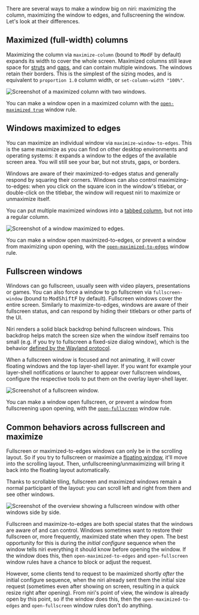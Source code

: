 There are several ways to make a window big on niri: maximizing the column, maximizing the window to edges, and fullscreening the window.
Let's look at their differences.

## Maximized (full-width) columns

Maximizing the column via `maximize-column` (bound to <kbd>Mod</kbd><kbd>F</kbd> by default) expands its width to cover the whole screen.
Maximized columns still leave space for [struts] and [gaps], and can contain multiple windows.
The windows retain their borders.
This is the simplest of the sizing modes, and is equivalent to `proportion 1.0` column width, or `set-column-width "100%"`.

![Screenshot of a maximized column with two windows.](https://github.com/user-attachments/assets/a6c26f32-a712-4899-861c-d58a9a357e0e)

You can make a window open in a maximized column with the [`open-maximized true`](./Configuration:-Window-Rules.md#open-maximized) window rule.

## Windows maximized to edges

You can maximize an individual window via `maximize-window-to-edges`.
This is the same maximize as you can find on other desktop environments and operating systems: it expands a window to the edges of the available screen area.
You will still see your bar, but not struts, gaps, or borders.

Windows are aware of their maximized-to-edges status and generally respond by squaring their corners.
Windows can also control maximizing-to-edges: when you click on the square icon in the window's titlebar, or double-click on the titlebar, the window will request niri to maximize or unmaximize itself.

You can put multiple maximized windows into a [tabbed column](./Tabs.md), but not into a regular column.

![Screenshot of a window maximized to edges.](https://github.com/user-attachments/assets/00eac78c-4ebe-4a29-88b8-e1047a5f09c6)

You can make a window open maximized-to-edges, or prevent a window from maximizing upon opening, with the [`open-maximized-to-edges`](./Configuration:-Window-Rules.md#open-maximized-to-edges) window rule.

## Fullscreen windows

Windows can go fullscreen, usually seen with video players, presentations or games.
You can also force a window to go fullscreen via `fullscreen-window` (bound to <kbd>Mod</kbd><kbd>Shift</kbd><kbd>F</kbd> by default).
Fullscreen windows cover the entire screen.
Similarly to maximize-to-edges, windows are aware of their fullscreen status, and can respond by hiding their titlebars or other parts of the UI.

Niri renders a solid black backdrop behind fullscreen windows.
This backdrop helps match the screen size when the window itself remains too small (e.g. if you try to fullscreen a fixed-size dialog window), which is the behavior [defined by the Wayland protocol](https://wayland.app/protocols/xdg-shell#xdg_toplevel:request:set_fullscreen).

When a fullscreen window is focused and not animating, it will cover floating windows and the top layer-shell layer.
If you want for example your layer-shell notifications or launcher to appear over fullscreen windows, configure the respective tools to put them on the overlay layer-shell layer.

![Screenshot of a fullscreen window.](https://github.com/user-attachments/assets/479abfd1-9857-43ad-95db-8e64d0870948)

You can make a window open fullscreen, or prevent a window from fullscreening upon opening, with the [`open-fullscreen`](./Configuration:-Window-Rules.md#open-fullscreen) window rule.

## Common behaviors across fullscreen and maximize

Fullscreen or maximized-to-edges windows can only be in the scrolling layout.
So if you try to fullscreen or maximize a [floating window](./Floating-Windows.md), it'll move into the scrolling layout.
Then, unfullscreening/unmaximizing will bring it back into the floating layout automatically.

Thanks to scrollable tiling, fullscreen and maximized windows remain a normal participant of the layout: you can scroll left and right from them and see other windows.

![Screenshot of the overview showing a fullscreen window with other windows side by side.](https://github.com/user-attachments/assets/e336ccd2-d967-4e04-aa0a-8c08518623cb)

Fullscreen and maximize-to-edges are both special states that the windows are aware of and can control.
Windows sometimes want to restore their fullscreen or, more frequently, maximized state when they open.
The best opportunity for this is during the *initial configure* sequence when the window tells niri everything it should know before opening the window.
If the window does this, then `open-maximized-to-edges` and `open-fullscreen` window rules have a chance to block or adjust the request.

However, some clients tend to request to be maximized shortly *after* the initial configure sequence, when the niri already sent them the initial size request (sometimes even after showing on screen, resulting in a quick resize right after opening).
From niri's point of view, the window is already open by this point, so if the window does this, then the `open-maximized-to-edges` and `open-fullscreen` window rules don't do anything.


[struts]: ./Configuration:-Layout.md#struts
[gaps]: ./Configuration:-Layout.md#gaps
